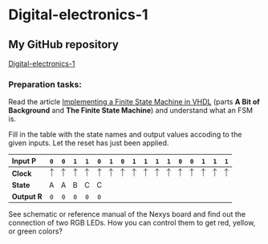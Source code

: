 # Digital-electronics-1

## My GitHub repository

[Digital-electronics-1](https://github.com/gkaretka/Digital-electronics-1)

### Preparation tasks:

Read the article [Implementing a Finite State Machine in VHDL](https://www.allaboutcircuits.com/technical-articles/implementing-a-finite-state-machine-in-vhdl/) (parts **A Bit of Background** and **The Finite State Machine**) and understand what an FSM is.

Fill in the table with the state names and output values accoding to the given inputs. Let the reset has just been applied.

| **Input P** | `0` | `0` | `1` | `1` | `0` | `1` | `0` | `1` | `1` | `1` | `1` | `0` | `0` | `1` | `1` | `1` |
| :-- | :-: | :-: | :-: | :-: | :-: | :-: | :-: | :-: | :-: | :-: | :-: | :-: | :-: | :-: | :-: | :-: |
| **Clock** | ![rising](img/eq_uparrow.png) | ![rising](img/eq_uparrow.png) | ![rising](img/eq_uparrow.png) | ![rising](img/eq_uparrow.png) | ![rising](img/eq_uparrow.png) | ![rising](img/eq_uparrow.png) | ![rising](img/eq_uparrow.png) | ![rising](img/eq_uparrow.png) | ![rising](img/eq_uparrow.png) | ![rising](img/eq_uparrow.png) | ![rising](img/eq_uparrow.png) | ![rising](img/eq_uparrow.png) | ![rising](img/eq_uparrow.png) | ![rising](img/eq_uparrow.png) | ![rising](img/eq_uparrow.png) | ![rising](img/eq_uparrow.png) |
| **State** | A | A | B | C | C |  |  |  |  |  |  |  |  |  |  |  |
| **Output R** | `0` | `0` | `0` | `0` | `0` |  |  |  |  |  |  |  |  |  |  |  |

See schematic or reference manual of the Nexys board and find out the connection of two RGB LEDs. How you can control them to get red, yellow, or green colors?
